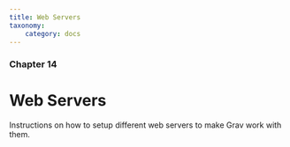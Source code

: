 ```yaml
---
title: Web Servers
taxonomy:
    category: docs
---
```


### Chapter 14

# Web Servers

Instructions on how to setup different web servers to make Grav work with them.
